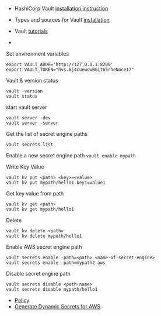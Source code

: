 
- HashiCorp Vault [installation instruction](https://developer.hashicorp.com/vault/tutorials/getting-started/getting-started-install)
- Types and sources for Vault [installation](https://developer.hashicorp.com/vault/docs/install)
- Vault [tutorials](https://developer.hashicorp.com/vault/tutorials)

- 
Set environment variables
```
export VAULT_ADDR='http://127.0.0.1:8200'
export VAULT_TOKEN="hvs.6j4cuewowBGit65rheNoceI7"
```
Vault & version status

```
vault -version
vault status
```

start vault server
```
vault server -dev
vault server -server
```


Get the list of secret engine paths
```
vault secrets list
```
Enable a new secret engine path
``
vault enable mypath
``

Write Key Value
```
vault kv put <path> <key>=<value>
vault kv put mypath/hello1 key1=value1
```

Get key value from path
```
vault kv get <path>
vault kv get mypath/hello1
```

Delete
```
vault kv delete <path>
vault kv delete mypath/hello1
```


Enable AWS secret engine path
```
vault secrets enable -path=<path> <name-of-secret-engine>
vault secrets enable -path=mypath2 aws
```

Disable secret engine path
```
vault secrets disable <path-name>
vault secrets disable mypath/hello1
```

- [Policy](https://github.com/e2eSolutionArchitect/scripts/blob/main/hashicorp-vault/vault-policy.md)
- [Generate Dynamic Secrets for AWS](https://github.com/e2eSolutionArchitect/scripts/blob/main/hashicorp-vault/generating-dynamic-secrets-for-aws.md)
